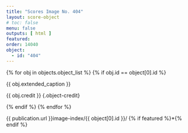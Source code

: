 ```yaml
---
title: "Scores Image No. 404"
layout: score-object
# toc: false
menu: false
outputs: [ html ]
featured: 
order: 14040
object:
  - id: "404"
---
```


{% for obj in objects.object_list %}
{% if obj.id == object[0].id %}

{{ obj.extended_caption }}

{{ obj.credit }} {.object-credit}

{% endif %}
{% endfor %}

<div class="object-credit object-url is-print-only">

{{ publication.url }}image-index/{{ object[0].id }}/ {% if featured %}*{% endif %}

</div>
